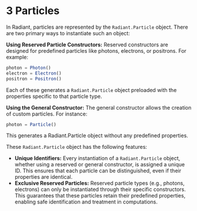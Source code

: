 # 3 Particles

In Radiant, particles are represented by the `Radiant.Particle` object. There are two primary ways to instantiate such an object:

**Using Reserved Particle Constructors:** Reserved constructors are designed for predefined particles like photons, electrons, or positrons. For example:
   
```julia
photon = Photon()
electron = Electron()
positron = Positron()
```

Each of these generates a `Radiant.Particle` object preloaded with the properties specific to that particle type.

**Using the General Constructor:** The general constructor allows the creation of custom particles. For instance:
   
```julia
photon = Particle()
```

This generates a Radiant.Particle object without any predefined properties.

These `Radiant.Particle` object has the following features:
- **Unique Identifiers:** Every instantiation of a `Radiant.Particle` object, whether using a reserved or general constructor, is assigned a unique ID. This ensures that each particle can be distinguished, even if their properties are identical.
- **Exclusive Reserved Particles:** Reserved particle types (e.g., photons, electrons) can only be instantiated through their specific constructors. This guarantees that these particles retain their predefined properties, enabling safe identification and treatment in computations.